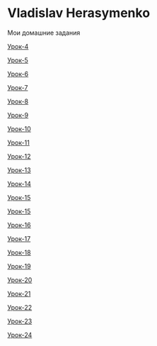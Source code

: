 # Vladislav Herasymenko
Mои домашние задания


[Урок-4](https://github.com/mrxart/mrxart.github.io/tree/master/Hometasks/lesson_4 "Сверстал мини-книгу")


[Урок-5](https://github.com/mrxart/mrxart.github.io/tree/master/Hometasks/lesson_5 "Оформил свою миникнигу,добавил стили")


[Урок-6](https://github.com/mrxart/mrxart.github.io/tree/master/Hometasks/lesson_6 "Шапка сайта с навигацией")


[Урок-7](https://github.com/mrxart/mrxart.github.io/tree/master/Hometasks/lesson_7/project "Макет на чистом HTML и CSS с использованием normalize")


[Урок-8](https://github.com/mrxart/mrxart.github.io/tree/master/Hometasks/lesson_8/project "Сверстал ряд, в котором 6 иконок")


[Урок-9](https://github.com/mrxart/mrxart.github.io/tree/master/Hometasks/lesson_9/project "Сверстал и адаптировал под разные экраны макет с использованием библиотеки bootstrap 3")


[Урок-10](https://github.com/mrxart/mrxart.github.io/tree/master/Hometasks/lesson_10 "написал LESS код")


[Урок-11](https://github.com/mrxart/mrxart.github.io/tree/master/Hometasks/lesson_11 "Создал сниппет своего первого стартового HTML шаблона")


[Урок-12]( https://github.com/mrxart/mrxart.github.io/tree/master/lesson_12 "Lesson 12")


[Урок-13]( https://github.com/mrxart/mrxart.github.io/tree/master/Hometasks/lesson_13/src "Lesson 13")

[Урок-14]( https://github.com/mrxart/mrxart.github.io/tree/master/Hometasks/lesson_14/src "Lesson 14")

[Урок-15]( https://github.com/mrxart/mrxart.github.io/tree/master/Hometasks/src "Lesson 15(1)")

[Урок-15]( https://github.com/mrxart/mrxart.github.io/tree/master/Hometasks/lesson_15 "Lesson 15(2)")

[Урок-16]( https://github.com/mrxart/mrxart.github.io/tree/master/Hometasks/lesson_16 "Lesson 16")

[Урок-17]( https://github.com/mrxart/mrxart.github.io/tree/master/Hometasks/lesson_17/src "Lesson 17")

[Урок-18]( https://github.com/mrxart/mrxart.github.io/tree/master/Hometasks/lesson_18/src "Lesson 18")

[Урок-19]( https://github.com/mrxart/mrxart.github.io/tree/master/Hometasks/lesson_19/src "Lesson 19")

[Урок-20]( https://github.com/mrxart/mrxart.github.io/tree/master/Hometasks/lesson_20/src "Lesson 20")

[Урок-21]( https://github.com/mrxart/mrxart.github.io/tree/master/Hometasks/lesson_21/src "Lesson 21")

[Урок-22]( https://github.com/mrxart/mrxart.github.io/tree/master/Hometasks/lesson_22/src "Lesson 22")

[Урок-23]( https://github.com/mrxart/mrxart.github.io/tree/master/Hometasks/lesson_23/src "Lesson 23")

[Урок-24]( https://github.com/mrxart/mrxart.github.io/tree/master/Hometasks/lesson_24/src "Lesson 24")


